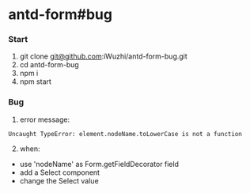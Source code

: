 

# antd-form#bug

### Start

1. git clone git@github.com:iWuzhi/antd-form-bug.git
2. cd antd-form-bug
3. npm i
4. npm start

### Bug

1. error message:
```
Uncaught TypeError: element.nodeName.toLowerCase is not a function
```

2. when: 
  
  *  use 'nodeName' as Form.getFieldDecorator field
  * add a Select component
  * change the Select value

